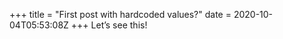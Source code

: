 +++
title = "First post with hardcoded values?"
date = 2020-10-04T05:53:08Z
+++
Let’s see this!


<!-- more -->